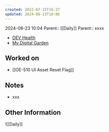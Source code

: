 ```yaml
---
created: 2022-07-15T16:27
updated: 2024-08-23T10:06
---
```

2024-08-23 10:04
Parent:: [[Daily]] 
Parent:: xxxx

- [DEV Health](https://health-configdev.mixtelematics.com/public/mapshow.htm?id=2001&mapid=1A35514B-E08F-4B7C-90B8-CD1774AE8CA3)
- [My Digital Garden](https://my-digital-garden-ten-inky.vercel.app/)

## Worked on

- [[OE-510 UI Asset Reset Flag]]

## Notes

- xxx

## Other Information

![[Daily]]
